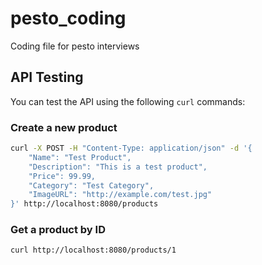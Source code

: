 # pesto_coding
Coding file for pesto interviews

## API Testing

You can test the API using the following `curl` commands:

### Create a new product

```bash
curl -X POST -H "Content-Type: application/json" -d '{
    "Name": "Test Product",
    "Description": "This is a test product",
    "Price": 99.99,
    "Category": "Test Category",
    "ImageURL": "http://example.com/test.jpg"
}' http://localhost:8080/products
```

### Get a product by ID

```bash
curl http://localhost:8080/products/1
```
